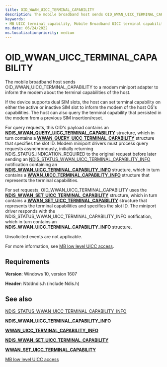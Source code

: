 ```yaml
---
title: OID_WWAN_UICC_TERMINAL_CAPABILITY
description: The mobile broadband host sends OID_WWAN_UICC_TERMINAL_CAPABILITY to inform the modem about the terminal capabilities of the host. 
keywords:
- MB UICC terminal capability, Mobile Broadband UICC terminal capability, Mobile Broadband miniport driver UICC terminal capability
ms.date: 06/24/2022
ms.localizationpriority: medium
---
```


# OID_WWAN_UICC_TERMINAL_CAPABILITY

The mobile broadband host sends OID_WWAN_UICC_TERMINAL_CAPABILITY to a modem miniport adapter to inform the modem about the terminal capabilities of the host.

If the device supports dual SIM slots, the host can set terminal capability on either the active or  inactive SIM slot to inform the modem of the host OS's capabilities. The host can also query the terminal capability that persisted in the modem from a previous SIM insertion/reset.

For query requests, this OID's payload contains an [**NDIS_WWAN_QUERY_UICC_TERMINAL_CAPABILITY**](/windows-hardware/drivers/ddi/ndiswwan/ns-ndiswwan-ndis_wwan_query_uicc_terminal_capability) structure, which in turn contains a [**WWAN_QUERY_UICC_TERMINAL_CAPABILITY**](/windows-hardware/drivers/ddi/wwan/ns-wwan-wwan_query_uicc_terminal_capability) structure that specifies the slot ID.  Modem miniport drivers must process query requests asynchronously, initially returning NDIS_STATUS_INDICATION_REQUIRED to the original request before later sending an [NDIS_STATUS_WWAN_UICC_TERMINAL_CAPABILITY_INFO](ndis-status-wwan-uicc-terminal-capability-info.md) notification containing an [**NDIS_WWAN_UICC_TERMINAL_CAPABILITY_INFO**](/windows-hardware/drivers/ddi/ndiswwan/ns-ndiswwan-ndis_wwan_uicc_terminal_capability_info) structure, which in turn contains a [**WWAN_UICC_TERMINAL_CAPABILITY_INFO**](/windows-hardware/drivers/ddi/ndiswwan/ns-wwan-wwan_uicc_terminal_capability_info) structure that represents the terminal capabilities.

For set requests, OID_WWAN_UICC_TERMINAL_CAPABILITY uses the [**NDIS_WWAN_SET_UICC_TERMINAL_CAPABILITY**](/windows-hardware/drivers/ddi/ndiswwan/ns-ndiswwan-ndis_wwan_set_uicc_terminal_capability) structure, which in turn contains a [**WWAN_SET_UICC_TERMINAL_CAPABILITY**](/windows-hardware/drivers/ddi/wwan/ns-wwan-wwan_set_uicc_terminal_capability) structure that represents the terminal capabilities and specifies the slot ID. The miniport driver responds with the NDIS_STATUS_WWAN_UICC_TERMINAL_CAPABILITY_INFO notification, which in turn contains an **NDIS_WWAN_UICC_TERMINAL_CAPABILITY_INFO** structure.

Unsolicited events are not applicable.

For more information, see [MB low level UICC access](mb-low-level-uicc-access.md).

## Requirements

**Version**: Windows 10, version 1607

**Header**: Ntddndis.h (include Ndis.h)

## See also

[NDIS_STATUS_WWAN_UICC_TERMINAL_CAPABILITY_INFO](ndis-status-wwan-uicc-terminal-capability-info.md)

[**NDIS_WWAN_UICC_TERMINAL_CAPABILITY_INFO**](/windows-hardware/drivers/ddi/ndiswwan/ns-ndiswwan-ndis_wwan_uicc_terminal_capability_info)

[**WWAN_UICC_TERMINAL_CAPABILITY_INFO**](/windows-hardware/drivers/ddi/ndiswwan/ns-wwan-wwan_uicc_terminal_capability_info)

[**NDIS_WWAN_SET_UICC_TERMINAL_CAPABILITY**](/windows-hardware/drivers/ddi/ndiswwan/ns-ndiswwan-ndis_wwan_set_uicc_terminal_capability)

[**WWAN_SET_UICC_TERMINAL_CAPABILITY**](/windows-hardware/drivers/ddi/wwan/ns-wwan-wwan_set_uicc_terminal_capability)

[MB low level UICC access](mb-low-level-uicc-access.md)
